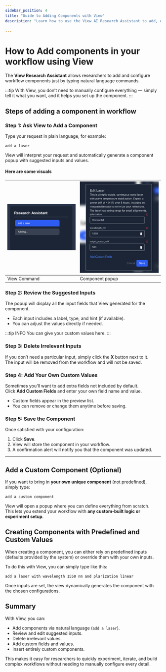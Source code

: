 ```yaml
---
sidebar_position: 4
title: "Guide to Adding Components with View"
description: "Learn how to use the View AI Research Assistant to add, edit, and manage components in your workflow."

---
```


# How to Add components in your workflow using View 

The **View Research Assistant** allows researchers to add and configure workflow components just by typing natural language commands.  

:::tip 
With View, you don’t need to manually configure everything — simply tell it what you want, and it helps you set up the component.
:::

## Steps of adding a component in workflow
### Step 1: Ask View to Add a Component

Type your request in plain language, for example:

```
add a laser
```



View will interpret your request and automatically generate a component popup with suggested inputs and values.

#### Here are some visuals

| ![Image1](./img/viewcommand.png) | ![Image2](./img/viewcompo.png) | 
|-------------------------------|-------------------------------|
| View Command                    | Component popup



### Step 2: Review the Suggested Inputs

The popup will display all the input fields that View generated for the component.

- Each input includes a label, type, and hint (if available).
- You can adjust the values directly if needed.

:::tip INFO
You can give your custom values here.
:::

### Step 3: Delete Irrelevant Inputs

If you don’t need a particular input, simply click the **X** button next to it.  
The input will be removed from the workflow and will not be saved.


### Step 4: Add Your Own Custom Values

Sometimes you’ll want to add extra fields not included by default.  
Click **Add Custom Fields** and enter your own field name and value.

- Custom fields appear in the preview list.  
- You can remove or change them anytime before saving.


### Step 5: Save the Component

Once satisfied with your configuration:

1. Click **Save**.  
2. View will store the component in your workflow.  
3. A confirmation alert will notify you that the component was updated.

---

## Add a Custom Component (Optional)

If you want to bring in **your own unique component** (not predefined), simply type:

```
add a custom component
```

View will open a popup where you can define everything from scratch.  
This lets you extend your workflow with **any custom-built logic or experiment setup**.


## Creating Components with Predefined and Custom Values

When creating a component, you can either rely on predefined inputs (defaults provided by the system) or override them with your own inputs.

To do this with View, you can simply type like this:
```
add a laser with wavelength 1550 nm and plarization linear 

```
Once inputs are set, the view dynamically generates the component with the chosen configurations.


## Summary

With View, you can:
- Add components via natural language (`add a laser`).  
- Review and edit suggested inputs.  
- Delete irrelevant values.  
- Add custom fields and values.  
- Insert entirely custom components.  

This makes it easy for researchers to quickly experiment, iterate, and build complex workflows without needing to manually configure every detail.
